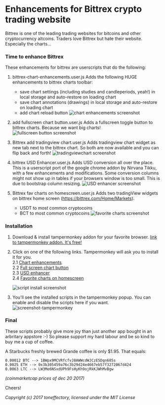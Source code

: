 # Enhancements for Bittrex crypto trading website
Bittrex is one of the leading trading websites for bitcoins and other cryptocurrency altcoins.
Traders love Bittrex but hate their website. Especially the charts...

### Time to enhance Bittrex
These enhancements for bittrex are userscripts that do the following:

1. bittrex-chart-enhancements.user.js
    Adds the following HUGE enhancements to bittrex charts toolbar:
    * save chart settings (including studies and candleperiods, yeah!) in local storage and auto-restore on loading chart
    * save chart annotations (drawings) in local storage and auto-restore on loading chart
    * add chart reload button
    ![chart enhancements screenshot](https://github.com/toneffectory/Bittrex-Enhancements/raw/master/screenshots/screenshot-chart-enhancements.png "screenshot-chart-enhancements")


2. add fullscreen chart button.user.js
    Adds a fullscreen toggle button to bittrex charts. Because we want big charts!
    ![fullscreen button screenshot](https://github.com/toneffectory/Bittrex-Enhancements/raw/master/screenshots/screenshot-fullscreen-chart.png "screenshot-fullscreen-chart")

3. Bittrex add tradingview chart.user.js
    Adds tradingview chart widget as new tab next to the bittrex chart. So both are now available and you can flip back and forth!
    ![tradingviewchart screenshot](https://github.com/toneffectory/Bittrex-Enhancements/raw/master/screenshots/screenshot-tradingviewchart.png "screenshot-tradingviewchart")
    
3. bittrex USD Enhancer.user.js
    Adds USD conversion all over the place. This is a userscript port of the google chrome addon by Nirvana Tikku, with a few enhancements and modifications.
    Some conversion columns might not show up in tables if your browsers window is too small. This is due to bootstrap column resizing.
    ![USD enhancer screenshot](https://github.com/toneffectory/Bittrex-Enhancements/raw/master/screenshots/screenshot-usd-enhancer.png "screenshot-usd-enhancer")


4. Bittrex fav charts on homescreen.user.js
    Adds two tradingView widgets on bittrex home screen (<a href="https://bittrex.com/Home/Markets" target="_blank">https://bittrex.com/Home/Markets</a>).
      * USDT to most common cryptocoins
      * BCT to most common cryptocoins
    ![favorite charts screenshot](https://github.com/toneffectory/Bittrex-Enhancements/raw/master/screenshots/screenshot-fav-charts-on-homescreen.png "screenshot-fav-charts-on-homescreen")


### Installation
1. Download & install tampermonkey addon for your favorite browser.
 <a href="https://tampermonkey.net/" target="_blank">link to tampermonkey addon. It's free!</a>
 
2. Click on one of the following links. Tampermonkey will ask you to install it for you.  
2.1 <a href="https://github.com/toneffectory/Bittrex-Enhancements/raw/master/bittrex-chart-enhancements.user.js" target="_blank">Chart enhancements</a>  
2.2 <a href="https://github.com/toneffectory/Bittrex-Enhancements/raw/master/add%20fullscreen%20chart%20button.user.js" target="_blank">Full screen chart button</a>  
2.3 <a href="https://github.com/toneffectory/Bittrex-Enhancements/raw/master/bittrex%20USD%20Enhancer.user.js" target="_blank">USD enhancer</a>  
2.4 <a href="https://github.com/toneffectory/Bittrex-Enhancements/raw/master/Bittrex%20fav%20charts%20on%20homescreen.user.js" target="_blank">Favorite charts on homescreen</a>  

    ![script install screenshot](https://github.com/toneffectory/Bittrex-Enhancements/raw/master/screenshots/screenshot-install-script.png "screenshot-install-script")

3. You'll see the installed scripts in the tampermonkey popup. You can enable and disable the scripts here if you want.  
 ![screenshot-tampermonkey](https://github.com/toneffectory/Bittrex-Enhancements/raw/master/screenshots/screenshot-tampermonkey.png "screenshot-tampermonkey")


### Final
These scripts probably give more joy than just another app bought in an arbritary appstore :-)
So please support my hard labour and be so kind to buy me a cup of coffee.

A Starbucks freshly brewed Grande coffee is only $1.95. That equals:
```
0.00012 BTC --> 1BWpx9MCVRfcfvJ8AWWcdWJCzE5Dqn685s
0.0025 ETH --> 0x3b305459a76c3b29d24e4667eb57f3272067d424
0.0063 LTC --> LW3Me6NSxdUPh9FsHyKh9ojRkKJWhMvBgw
```
*(coinmarketcap prices of dec 20 2017)*

Cheers!

*Copyright (c) 2017 toneffectory, licensed under the MIT License*
